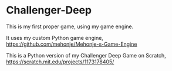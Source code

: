 # Challenger-Deep
This is my first proper game, using my game engine.

It uses my custom Python game engine, https://github.com/mehonje/Mehonje-s-Game-Engine

This is a Python version of my Challenger Deep Game on Scratch, https://scratch.mit.edu/projects/1173178405/
